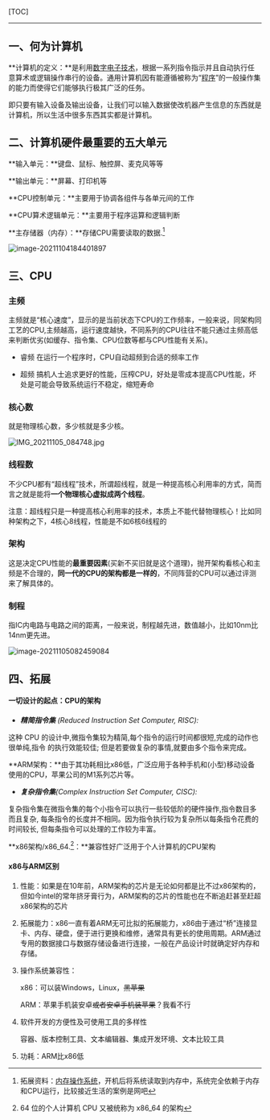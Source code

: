 [TOC]

------



## 一、何为计算机

 **计算机的定义：**是利用[数字电子技术](https://zh.wikipedia.org/wiki/数字电子技术)，根据一系列指令指示并且自动执行任意算术或逻辑操作串行的设备。通用计算机因有能遵循被称为“[程序](https://zh.wikipedia.org/wiki/计算机程序)”的一般操作集的能力而使得它们能够执行极其广泛的任务。

 

即只要有输入设备及输出设备，让我们可以输入数据使改机器产生信息的东西就是计算机，所以生活中很多东西其实都是计算机。

## 二、计算机硬件最重要的五大单元

 **输入单元：**键盘、鼠标、触控屏、麦克风等等

 **输出单元：**屏幕、打印机等

 **CPU控制单元：**主要用于协调各组件与各单元间的工作

 **CPU算术逻辑单元：**主要用于程序运算和逻辑判断

 **主存储器（内存）：**存储CPU需要读取的数据.[^1]

![image-20211104184401897](/home/alancorn/Documents/Markdown/电脑医院/计算机基础知识.assets/image-20211104184401897.png)

[^1]:  拓展资料：[内存操作系统](https://baike.baidu.com/item/%E5%86%85%E5%AD%98%E6%93%8D%E4%BD%9C%E7%B3%BB%E7%BB%9F/2463725)，开机后将系统读取到内存中，系统完全依赖于内存和CPU运行，比较接近生活的案例是网吧

## 三、CPU

### **主频**

主频就是“核心速度”，显示的是当前状态下CPU的工作频率，一般来说，同架构同工艺的CPU,主频越高，运行速度越快，不同系列的CPU往往不能只通过主频高低来判断优劣(如缓存、指令集、CPU位数等都与CPU性能有关系)。

- 睿频
  在运行一个程序时，CPU自动超频到合适的频率工作

- 超频
  搞机人士追求更好的性能，压榨CPU，好处是零成本提高CPU性能，坏处是可能会导致系统运行不稳定，缩短寿命

### **核心数**
就是物理核心数，多少核就是多少核。

![IMG_20211105_084748.jpg](/home/alancorn/Documents/Markdown/电脑医院/计算机基础知识.assets/IMG_20211105_084748.jpg)

### **线程数**
不少CPU都有“超线程”技术，所谓超线程，就是一种提高核心利用率的方式，简而言之就是能将**一个物理核心虚拟成两个线程**。

注意：超线程只是一种提高核心利用率的技术，本质上不能代替物理核心！比如同种架构之下，4核心8线程，性能是不如6核6线程的

### **架构**
这是决定CPU性能的**最重要因素**(买新不买旧就是这个道理)，抛开架构看核心和主频是不合理的，**同一代的CPU的架构都是一样的**，不同阵营的CPU可以通过评测来了解具体的。


### **制程**
指IC内电路与电路之间的距离，一般来说，制程越先进，数值越小，比如10nm比14nm更先进。

![image-20211105082459084](/home/alancorn/Documents/Markdown/电脑医院/计算机基础知识.assets/image-20211105082459084.png)

[^2]: 64 位的个人计算机 CPU 又被统称为 x86_64 的架构
## 四、拓展
#### 一切设计的起点：CPU的架构

-  ***精简指令集** (Reduced Instruction Set Computer, RISC):*

  这种 CPU 的设计中,微指令集较为精简,每个指令的运行时间都很短,完成的动作也很单纯,指令
  的执行效能较佳; 但是若要做复杂的事情,就要由多个指令来完成。

  **ARM架构：**由于其功耗相比x86低，广泛应用于各种手机和(小型)移动设备使用的CPU，苹果公司的M1系列芯片等。

-  ***复杂指令集**(Complex Instruction Set Computer, CISC):*

  复杂指令集在微指令集的每个小指令可以执行一些较低阶的硬件操作,指令数目多而且复杂, 每条指令的长度并不相同。因为指令执行较为复杂所以每条指令花费的时间较长, 但每条指令可以处理的工作较为丰富。

  **x86架构/x86_64.[^2]：**兼容性好广泛用于个人计算机的CPU架构

#### x86与ARM区别

1. 性能：如果是在10年前，ARM架构的芯片是无论如何都是比不过x86架构的，但如今intel的常年挤牙膏行为，ARM架构的芯片的性能也在不断追赶甚至赶超x86架构的芯片

2. 拓展能力：x86一直有着ARM无可比拟的拓展能力，x86由于通过“桥”连接显卡、内存、硬盘，便于进行更换和维修，通常具有更长的使用周期。ARM通过专用的数据接口与数据存储设备进行连接，一般在产品设计时就确定好内存和存储。

3. 操作系统兼容性：

   x86：可以装Windows，Linux，~~黑苹果~~

   ARM：苹果手机装安卓~~或者安卓手机装苹果~~？我看不行

4. 软件开发的方便性及可使用工具的多样性

   容器、版本控制工具、文本编辑器、集成开发环境、文本比较工具

5. 功耗：ARM比x86低

